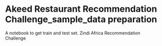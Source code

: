 # Akeed Restaurant Recommendation Challenge_sample_data preparation
A notebook to get train and test set.
Zindi Africa Recommendation Challenge
